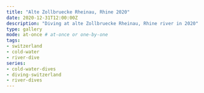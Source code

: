 ```yaml
---
title: "Alte Zollbruecke Rheinau, Rhine 2020"
date: 2020-12-31T12:00:00Z
description: "Diving at alte Zollbruecke Rheinau, Rhine river in 2020"
type: gallery
mode: at-once # at-once or one-by-one
tags:
- switzerland
- cold-water
- river-dive
series:
- cold-water-dives
- diving-switzerland
- river-dives
---
```


